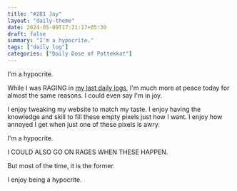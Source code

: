 ```yaml
---
title: "#281 Joy"
layout: "daily-theme"
date: 2024-05-09T17:21:17+05:30
draft: false
summary: "I'm a hypocrite."
tags: ["daily log"]
categories: ["Daily Dose of Pottekkat"]
---
```


I'm a hypocrite.

While I was RAGING in [my last daily logs](/dailies/7-5-24-ocd/), I'm much more at peace today for almost the same reasons. I could even say I'm in joy.

I enjoy tweaking my website to match my taste. I enjoy having the knowledge and skill to fill these empty pixels just how I want. I enjoy how annoyed I get when just one of these pixels is awry.

I'm a hypocrite.

I COULD ALSO GO ON RAGES WHEN THESE HAPPEN.

But most of the time, it is the former.

I enjoy being a hypocrite.
